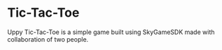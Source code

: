 # Tic-Tac-Toe
Uppy Tic-Tac-Toe is a simple game built using SkyGameSDK made with collaboration of two people.
